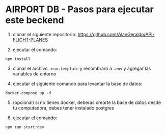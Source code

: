 

# AIRPORT DB - Pasos para ejecutar este beckend

1. clonar el siguiente repositorio: https://github.com/AlanGeraldo/API-FLIGHT-PLANES

2. ejecutar el comando: 
```
npm install

```
3. clonar el archivo `.env.template` y renombraro a `.env` y agregar 
las variables de entorno

4. ejecutar el siguiente comando para levantar la base de datos: 
```
docker-compose up -d

```
5. (opcional) si no tienes docker, deberas crearte la base de datos desde tu computadora, debes tener instalado postgres

6. ejecutar el comando: 
```
npm run start:dev

```